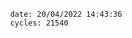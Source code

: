 

                date: 20/04/2022 14:43:36
                cycles: 21540

                         